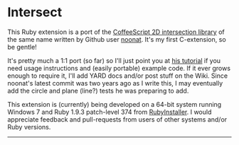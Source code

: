 # Intersect #####

This Ruby extension is a port of the [CoffeeScript 2D intersection library] of the same name written by Github user [noonat]. It's my first C-extension, so be gentle!

It's pretty much a 1:1 port (so far) so I'll just point you at [his tutorial] if you need usage instructions and (easily portable) example code. If it ever grows enough to require it, I'll add YARD docs and/or post stuff on the Wiki. Since noonat's latest commit was two years ago as I write this, I may eventually add the circle and plane (line?) tests he was preparing to add.

This extension is (currently) being developed on a 64-bit system running Windows 7 and Ruby 1.9.3 patch-level 374 from [RubyInstaller]. I would appreciate feedback and pull-requests from users of other systems and/or Ruby versions.

---------

[CoffeeScript 2D intersection library]: https://github.com/noonat/intersect
[noonat]: https://github.com/noonat
[his tutorial]: http://noonat.github.io/intersect/
[RubyInstaller]: http://rubyinstaller.org/
